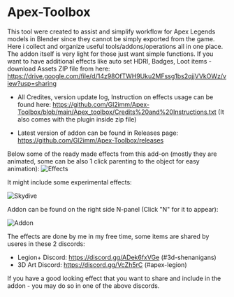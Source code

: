# Apex-Toolbox

This tool were created to assist and simplify workflow for Apex Legends models in Blender since they cannot be simply exported from the game. Here i collect and organize useful tools/addons/operations all in one place. The addon itself is very light for those just want simple functions. If you want to have additional effects like auto set HDRI, Badges, Loot items - download Assets ZIP file from here: https://drive.google.com/file/d/14z98OfTWH9Uku2MFssg1bs2qjjVVkOWz/view?usp=sharing

- All Credites, version update log, Instruction on effects usage can be found here: https://github.com/Gl2imm/Apex-Toolbox/blob/main/Apex_toolbox/Credits%20and%20Instructions.txt (It also comes with the plugin inside zip file)

- Latest version of addon can be found in Releases page: https://github.com/Gl2imm/Apex-Toolbox/releases

Below some of the ready made effects from this add-on (mostly they are animated, some can be also 1 click parenting to the object for easy animation):
![Effects](https://i.ibb.co/0jrsmFx/Apex-toolbox.png)

It might include some experimental effects:

![Skydive](https://i.ibb.co/0XJ4cjL/mpc-hc64-uyu-Ymp-Lohw.gif)

Addon can be found on the right side N-panel (Click "N" for it to appear):

![Addon](https://i.ibb.co/jf4rg6D/addon.png)

The effects are done by me in my free time, some items are shared by useres in these 2 discords:
- Legion+ Discord: https://discord.gg/ADek6fxVGe (#3d-shenanigans)
- 3D Art Discord: https://discord.gg/VcZh5rC (#apex-legion)

If you have a good looking effect that you want to share and include in the addon - you may do so in one of the above discords.
